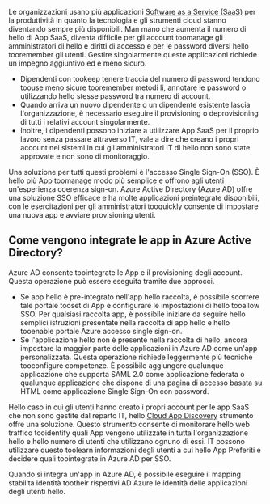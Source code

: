 Le organizzazioni usano più applicazioni [Software as a Service (SaaS)](https://azure.microsoft.com/overview/what-is-saas/) per la produttività in quanto la tecnologia e gli strumenti cloud stanno diventando sempre più disponibili. Man mano che aumenta il numero di hello di App SaaS, diventa difficile per gli account toomanage gli amministratori di hello e diritti di accesso e per le password diversi hello tooremember gli utenti. Gestire singolarmente queste applicazioni richiede un impegno aggiuntivo ed è meno sicuro.

* Dipendenti con tookeep tenere traccia del numero di password tendono toouse meno sicure tooremember metodi li, annotare le password o utilizzando hello stesse password tra numero di account.
* Quando arriva un nuovo dipendente o un dipendente esistente lascia l'organizzazione, è necessario eseguire il provisioning o deprovisioning di tutti i relativi account singolarmente.
* Inoltre, i dipendenti possono iniziare a utilizzare App SaaS per il proprio lavoro senza passare attraverso IT, vale a dire che creano i propri account nei sistemi in cui gli amministratori IT di hello non sono state approvate e non sono di monitoraggio.  

Una soluzione per tutti questi problemi è l'accesso Single Sign-On (SSO). È hello più App toomanage modo più semplice e offrono agli utenti un'esperienza coerenza sign-on. Azure Active Directory (Azure AD) offre una soluzione SSO efficace e ha molte applicazioni preintegrate disponibili, con le esercitazioni per gli amministratori tooquickly consente di impostare una nuova app e avviare provisioning utenti.

## <a name="how-does-azure-active-directory-integrate-apps"></a>Come vengono integrate le app in Azure Active Directory?
Azure AD consente toointegrate le App e il provisioning degli account. Questa operazione può essere eseguita tramite due approcci.

* Se app hello è pre-integrato nell'app hello raccolta, è possibile scorrere tale portale tooset di App e configurare le impostazioni di hello tooallow SSO. Per qualsiasi raccolta app, è possibile iniziare da seguire hello semplici istruzioni presentate nella raccolta di app hello e hello tooenable portale Azure accesso single sign-on.
* Se l'applicazione hello non è presente nella raccolta di hello, ancora impostare la maggior parte delle applicazioni in Azure AD come un'app personalizzata. Questa operazione richiede leggermente più tecniche tooconfigure competenze. È possibile aggiungere qualunque applicazione che supporta SAML 2.0 come applicazione federata o qualunque applicazione che dispone di una pagina di accesso basata su HTML come applicazione Single Sign-On con password.

Hello caso in cui gli utenti hanno creato i propri account per le app SaaS che non sono gestite dal reparto IT, hello [Cloud App Discovery](../articles/active-directory/active-directory-cloudappdiscovery-whatis.md) strumento offre una soluzione. Questo strumento consente di monitorare hello web traffico tooidentify quali App vengono utilizzate in tutta l'organizzazione hello e hello numero di utenti che utilizzano ognuno di essi. IT possono utilizzare questo toolearn informazioni degli utenti a cui hello App Preferiti e decidere quali toointegrate in Azure AD per SSO.  

Quando si integra un'app in Azure AD, è possibile eseguire il mapping stabilita identità tootheir rispettivi AD Azure le identità delle applicazioni degli utenti hello.  

